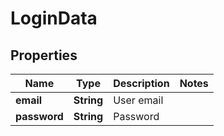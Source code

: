 # LoginData

## Properties
Name | Type | Description | Notes
------------ | ------------- | ------------- | -------------
**email** | **String** | User email | 
**password** | **String** | Password | 
